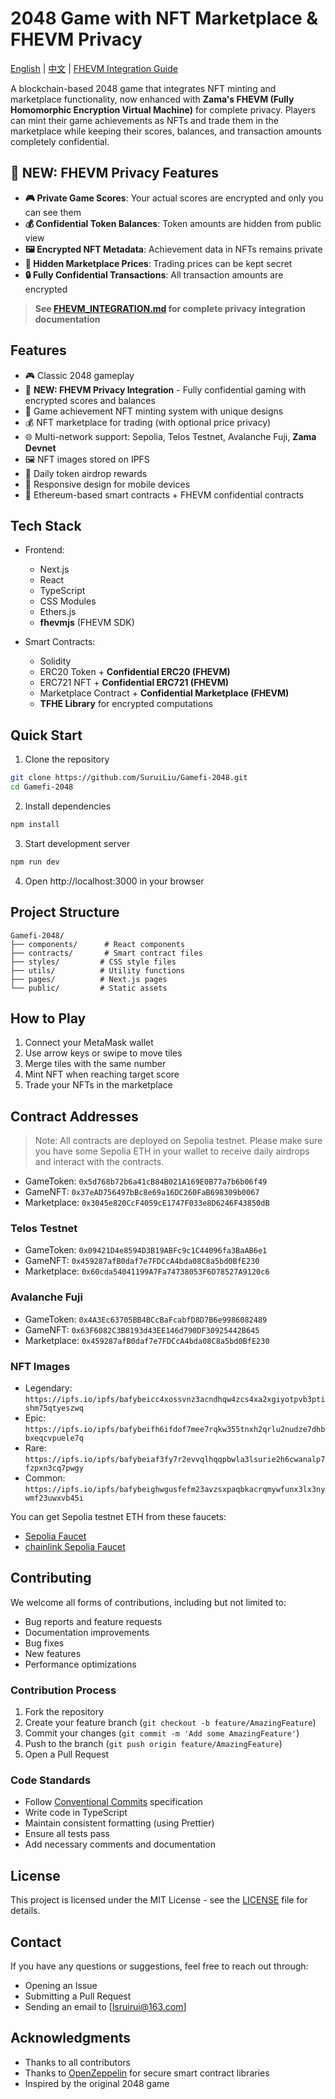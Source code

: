 # 2048 Game with NFT Marketplace & FHEVM Privacy

[English](README.md) | [中文](README_CN.md) | [FHEVM Integration Guide](FHEVM_INTEGRATION.md)

A blockchain-based 2048 game that integrates NFT minting and marketplace functionality, now enhanced with **Zama's FHEVM (Fully Homomorphic Encryption Virtual Machine)** for complete privacy. Players can mint their game achievements as NFTs and trade them in the marketplace while keeping their scores, balances, and transaction amounts completely confidential.

## 🔐 NEW: FHEVM Privacy Features

- **🎮 Private Game Scores**: Your actual scores are encrypted and only you can see them
- **💰 Confidential Token Balances**: Token amounts are hidden from public view
- **🖼️ Encrypted NFT Metadata**: Achievement data in NFTs remains private
- **🛒 Hidden Marketplace Prices**: Trading prices can be kept secret
- **🔒 Fully Confidential Transactions**: All transaction amounts are encrypted

> **See [FHEVM_INTEGRATION.md](FHEVM_INTEGRATION.md) for complete privacy integration documentation**

## Features

- 🎮 Classic 2048 gameplay
- 🔐 **NEW: FHEVM Privacy Integration** - Fully confidential gaming with encrypted scores and balances
- 🎨 Game achievement NFT minting system with unique designs
- 💰 NFT marketplace for trading (with optional price privacy)
- 🌐 Multi-network support: Sepolia, Telos Testnet, Avalanche Fuji, **Zama Devnet**
- 🖼️ NFT images stored on IPFS
- 🎁 Daily token airdrop rewards
- 📱 Responsive design for mobile devices
- 🔗 Ethereum-based smart contracts + FHEVM confidential contracts

## Tech Stack

- Frontend:
  - Next.js
  - React
  - TypeScript
  - CSS Modules
  - Ethers.js
  - **fhevmjs** (FHEVM SDK)

- Smart Contracts:
  - Solidity
  - ERC20 Token + **Confidential ERC20 (FHEVM)**
  - ERC721 NFT + **Confidential ERC721 (FHEVM)**
  - Marketplace Contract + **Confidential Marketplace (FHEVM)**
  - **TFHE Library** for encrypted computations

## Quick Start

1. Clone the repository
```bash
git clone https://github.com/SuruiLiu/Gamefi-2048.git
cd Gamefi-2048
```

2. Install dependencies
```bash
npm install
```

3. Start development server
```bash
npm run dev
```

4. Open http://localhost:3000 in your browser

## Project Structure

```
Gamefi-2048/
├── components/      # React components
├── contracts/       # Smart contract files
├── styles/         # CSS style files
├── utils/          # Utility functions
├── pages/          # Next.js pages
└── public/         # Static assets
```

## How to Play

1. Connect your MetaMask wallet
2. Use arrow keys or swipe to move tiles
3. Merge tiles with the same number
4. Mint NFT when reaching target score
5. Trade your NFTs in the marketplace

## Contract Addresses

> Note: All contracts are deployed on Sepolia testnet. Please make sure you have some Sepolia ETH in your wallet to receive daily airdrops and interact with the contracts.

- GameToken: `0x5d768b72b6a41cB84B021A169E0B77a7b6b06f49`
- GameNFT: `0x37eAD756497bBc8e69a16DC260FaB698309b0067`
- Marketplace: `0x3045e820CcF4059cE1747F033e8D6246F43850dB`

### Telos Testnet
- GameToken: `0x09421D4e8594D3B19ABFc9c1C44096fa3BaAB6e1`
- GameNFT: `0x459287afB0daf7e7FDCcA4bda08C8a5bd0BfE230`
- Marketplace: `0x60cda54041199A7Fa74738053F6D78527A9120c6`

### Avalanche Fuji
- GameToken: `0x4A3Ec63705BB4BCcBaFcabfD8D7B6e9986082489`
- GameNFT: `0x63F6082C3B8193d43EE146d790DF30925442B645`
- Marketplace: `0x459287afB0daf7e7FDCcA4bda08C8a5bd0BfE230`

### NFT Images
- Legendary: `https://ipfs.io/ipfs/bafybeicc4xossvnz3acndhqw4zcs4xa2xgiyotpvb3ptishm75qtyeszwq`
- Epic: `https://ipfs.io/ipfs/bafybeifh6ifdof7mee7rqkw355tnxh2qrlu2nudze7dhbbxeqcvpuele7q`
- Rare: `https://ipfs.io/ipfs/bafybeiaf3fy7r2evvqlhqqpbwla3lsurie2h6cwanalp7fzpxn3cq7pwgy`
- Common: `https://ipfs.io/ipfs/bafybeighwgusfefm23avzsxpaqbkacrqmywfunx3lx3nywmf23uwxvb45i`

You can get Sepolia testnet ETH from these faucets:
- [Sepolia Faucet](https://www.alchemy.com/faucets/ethereum-sepolia)
- [chainlink Sepolia Faucet](https://faucets.chain.link/sepolia)

## Contributing

We welcome all forms of contributions, including but not limited to:

- Bug reports and feature requests
- Documentation improvements
- Bug fixes
- New features
- Performance optimizations

### Contribution Process

1. Fork the repository
2. Create your feature branch (`git checkout -b feature/AmazingFeature`)
3. Commit your changes (`git commit -m 'Add some AmazingFeature'`)
4. Push to the branch (`git push origin feature/AmazingFeature`)
5. Open a Pull Request

### Code Standards

- Follow [Conventional Commits](https://www.conventionalcommits.org/) specification
- Write code in TypeScript
- Maintain consistent formatting (using Prettier)
- Ensure all tests pass
- Add necessary comments and documentation

## License

This project is licensed under the MIT License - see the [LICENSE](LICENSE) file for details.

## Contact

If you have any questions or suggestions, feel free to reach out through:

- Opening an Issue
- Submitting a Pull Request
- Sending an email to [lsruirui@163.com]

## Acknowledgments

- Thanks to all contributors
- Thanks to [OpenZeppelin](https://openzeppelin.com/) for secure smart contract libraries
- Inspired by the original 2048 game